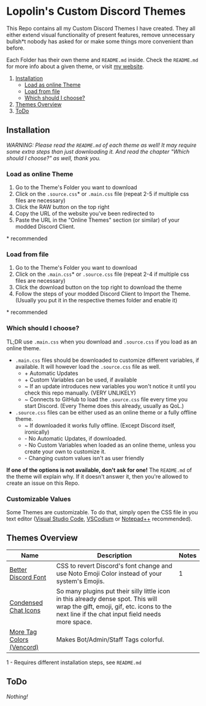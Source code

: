 # Lopolin's Custom Discord Themes
This Repo contains all my Custom Discord Themes I have created. They all either extend visual functionality of present features, remove unnecessary bullsh\*t nobody has asked for or make some things more convenient than before.

Each Folder has their own theme and `README.md` inside. Check the `README.md` for more info about a given theme, or visit [my website](https://lopolin-lp.github.io).

1. [Installation](#installation)
   - [Load as online Theme](#load-as-online-theme)
   - [Load from file](#load-from-file)
   - [Which should I choose?](#which-should-i-choose)
2. [Themes Overview](#themes-overview)
3. [ToDo](#todo)

## Installation
*WARNING: Please read the `README.md` of each theme as well! It may require some extra steps than just downloading it.*
*And read the chapter "Which should I choose?" as well, thank you.*
### Load as online Theme
1. Go to the Theme's Folder you want to download
2. Click on the `.source.css`\* or `.main.css` file (repeat 2-5 if multiple css files are necessary)
3. Click the RAW button on the top right
4. Copy the URL of the website you've been redirected to
5. Paste the URL in the "Online Themes" section (or similar) of your modded Discord Client.

\* recommended

### Load from file
1. Go to the Theme's Folder you want to download
2. Click on the `.main.css`\* or `.source.css` file (repeat 2-4 if multiple css files are necessary)
3. Click the download button on the top right to download the theme
4. Follow the steps of your modded Discord Client to Import the Theme. (Usually you put it in the respective themes folder and enable it)

\* recommended

### Which should I choose?
TL;DR use `.main.css` when you download and `.source.css` if you load as an online theme.
- `.main.css` files should be downloaded to customize different variables, if available. It will however load the `.source.css` file as well.
  - \+ Automatic Updates
  - \+ Custom Variables can be used, if available
  - \~ If an update introduces new variables you won't notice it until you check this repo manually. (VERY UNLIKELY)
  - \~ Connects to GitHub to load the `.source.css` file every time you start Discord. (Every Theme does this already, usually as QoL.)
- `.source.css` files can be either used as an online theme or a fully offline theme.
  - \~ If downloaded it works fully offline. (Except Discord itself, ironically)
  - \- No Automatic Updates, if downloaded.
  - \- No Custom Variables when loaded as an online theme, unless you create your own to customize it.
  - \- Changing custom values isn't as user friendly

**If one of the options is not available, don't ask for one!** The `README.md` of the theme will explain why. If it doesn't answer it, then you're allowed to create an issue on this Repo.

### Customizable Values
Some Themes are customizable. To do that, simply open the CSS file in you text editor ([Visual Studio Code](https://vscode.dev), [VSCodium](https://vscodium.com/) or [Notepad++](https://notepad-plus-plus.org) recommended).

## Themes Overview
Name | Description | Notes
-|-|-
[Better Discord Font](https://github.com/Lopolin-LP/custom-discord-themes/tree/main/better-discord-font) | CSS to revert Discord's font change and use Noto Emoji Color instead of your system's Emojis. | 1
[Condensed Chat Icons](https://github.com/Lopolin-LP/custom-discord-themes/tree/main/condensed-chat-icons) | So many plugins put their silly little icon in this already dense spot. This will wrap the gift, emoji, gif, etc. icons to the next line if the chat input field needs more space.
[More Tag Colors (Vencord)](https://github.com/Lopolin-LP/custom-discord-themes/tree/main/more-tag-colors-vencord) | Makes Bot/Admin/Staff Tags colorful.

1 - Requires different installation steps, see `README.md`

## ToDo
*Nothing!*
